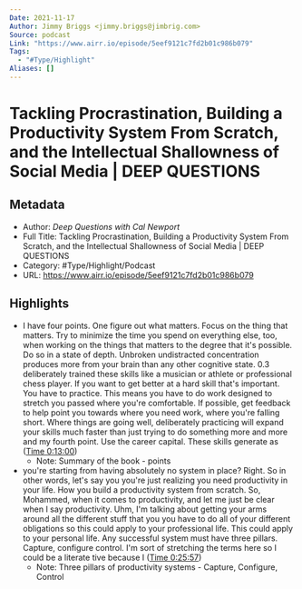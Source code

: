 ```yaml
---
Date: 2021-11-17
Author: Jimmy Briggs <jimmy.briggs@jimbrig.com>
Source: podcast
Link: "https://www.airr.io/episode/5eef9121c7fd2b01c986b079"
Tags:
  - "#Type/Highlight"
Aliases: []
---
```


# Tackling Procrastination, Building a Productivity System From Scratch, and the Intellectual Shallowness of Social Media | DEEP QUESTIONS

## Metadata

* Author: *Deep Questions with Cal Newport*
* Full Title: Tackling Procrastination, Building a Productivity System From Scratch, and the Intellectual Shallowness of Social Media | DEEP QUESTIONS
* Category: #Type/Highlight/Podcast
* URL: https://www.airr.io/episode/5eef9121c7fd2b01c986b079

## Highlights

* I have four points. One figure out what matters. Focus on the thing that matters. Try to minimize the time you spend on everything else, too, when working on the things that matters to the degree that it's possible. Do so in a state of depth. Unbroken undistracted concentration produces more from your brain than any other cognitive state. 0.3 deliberately trained these skills like a musician or athlete or professional chess player. If you want to get better at a hard skill that's important. You have to practice. This means you have to do work designed to stretch you passed where you're comfortable. If possible, get feedback to help point you towards where you need work, where you're falling short. Where things are going well, deliberately practicing will expand your skills much faster than just trying to do something more and more and my fourth point. Use the career capital. These skills generate as ([Time 0:13:00](https://www.airr.io/quote/5fc5325bbb807db3a630a594))
  * Note: Summary of the book - points
* you're starting from having absolutely no system in place? Right. So in other words, let's say you you're just realizing you need productivity in your life. How you build a productivity system from scratch. So, Mohammed, when it comes to productivity, and let me just be clear when I say productivity. Uhm, I'm talking about getting your arms around all the different stuff that you you have to do all of your different obligations so this could apply to your professional life. This could apply to your personal life. Any successful system must have three pillars. Capture, configure control. I'm sort of stretching the terms here so I could be a literate tive because I ([Time 0:25:57](https://www.airr.io/quote/5f37248fa7c7e007a599a886))
  * Note: Three pillars of productivity systems - Capture, Configure, Control
